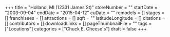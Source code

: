 +++
title = "Holland, MI (12331 James St)"
storeNumber = ""
startDate = "2003-09-04"
endDate = "2015-04-12"
cuDate = ""
remodels = []
stages = []
franchisees = []
attractions = []
sqft = ""
latitudeLongitude = []
citations = []
contributors = []
downloadLinks = []
pageThumbnailFile = ""
tags = ["Locations"]
categories = ["Chuck E. Cheese's"]
draft = false
+++
